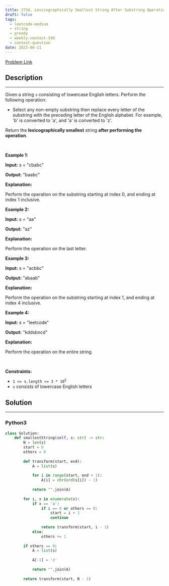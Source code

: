 ```yaml
---
title: 2734. Lexicographically Smallest String After Substring Operation
draft: false
tags: 
  - leetcode-medium
  - string
  - greedy
  - weekly-contest-349
  - contest-question
date: 2023-06-11
---
```


[Problem Link](https://leetcode.com/problems/lexicographically-smallest-string-after-substring-operation/)

## Description

---
<p>Given a string <code>s</code> consisting of lowercase English letters. Perform the following operation:</p>

<ul>
	<li>Select any non-empty <span data-keyword="substring-nonempty">substring</span> then replace every letter of the substring with the preceding letter of the English alphabet. For example, &#39;b&#39; is converted to &#39;a&#39;, and &#39;a&#39; is converted to &#39;z&#39;.</li>
</ul>

<p>Return the <span data-keyword="lexicographically-smaller-string"><strong>lexicographically smallest</strong></span> string <strong>after performing the operation</strong>.</p>

<p>&nbsp;</p>
<p><strong class="example">Example 1:</strong></p>

<div class="example-block">
<p><strong>Input:</strong> <span class="example-io">s = &quot;cbabc&quot;</span></p>

<p><strong>Output:</strong> <span class="example-io">&quot;baabc&quot;</span></p>

<p><strong>Explanation:</strong></p>

<p>Perform the operation on the substring starting at index 0, and ending at index 1 inclusive.</p>
</div>

<p><strong class="example">Example 2:</strong></p>

<div class="example-block">
<p><strong>Input:</strong> <span class="example-io">s = &quot;aa&quot;</span></p>

<p><strong>Output:</strong> <span class="example-io">&quot;az&quot;</span></p>

<p><strong>Explanation:</strong></p>

<p>Perform the operation on the last letter.</p>
</div>

<p><strong class="example">Example 3:</strong></p>

<div class="example-block">
<p><strong>Input:</strong> <span class="example-io">s = &quot;acbbc&quot;</span></p>

<p><strong>Output:</strong> <span class="example-io">&quot;abaab&quot;</span></p>

<p><strong>Explanation:</strong></p>

<p>Perform the operation on the substring starting at index 1, and ending at index 4 inclusive.</p>
</div>

<p><strong class="example">Example 4:</strong></p>

<div class="example-block">
<p><strong>Input:</strong> <span class="example-io">s = &quot;leetcode&quot;</span></p>

<p><strong>Output:</strong> <span class="example-io">&quot;kddsbncd&quot;</span></p>

<p><strong>Explanation:</strong></p>

<p>Perform the operation on the entire string.</p>
</div>

<p>&nbsp;</p>
<p><strong>Constraints:</strong></p>

<ul>
	<li><code>1 &lt;= s.length &lt;= 3 * 10<sup>5</sup></code></li>
	<li><code>s</code> consists of lowercase English letters</li>
</ul>


## Solution

---
### Python3
``` py title='lexicographically-smallest-string-after-substring-operation'
class Solution:
    def smallestString(self, s: str) -> str:
        N = len(s)
        start = 0
        others = 0
        
        def transform(start, end):
            A = list(s)
            
            for i in range(start, end + 1):
                A[i] = chr(ord(s[i]) - 1)
                
            return "".join(A)
        
        for i, x in enumerate(s):
            if x == 'a':
                if i == 0 or others == 0:
                    start = i + 1
                    continue
                
                return transform(start, i - 1)
            else:
                others += 1
        
        if others == 0:
            A = list(s)
            
            A[-1] = 'z'
            
            return "".join(A)
            
        return transform(start, N - 1)
                
```

